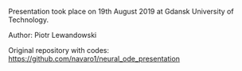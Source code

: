 Presentation took place on 19th August 2019 at Gdansk University of Technology.

Author: Piotr Lewandowski

Original repository with codes: https://github.com/navaro1/neural_ode_presentation
